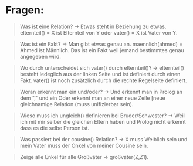# Fragen:

> Was ist eine Relation? -> Etwas steht in Beziehung zu etwas. elternteil() = X ist Elternteil von Y oder vater() = X ist Vater von Y.

> Was ist ein Fakt? -> Man gibt etwas genau an. maennlich(ahmed) = Ahmed ist Männlich. Das ist ein Fakt weil jemand bestimmtes genau angegeben wird.

> Wo durch unterscheidet sich vater() durch elternteil()? -> elternteil() besteht ledeglich aus der linken Seite und ist definiert durch einen Fakt. vater() ist noch zusätzlich durch die rechte Regelseite definiert.

> Woran erkennt man ein und/oder? -> Und erkennt man in Prolog an dem "," und ein Oder erkennt man an einer neue Zeile [neue gleichnamige Relation (muss unifizierbar sein).

> Wieso muss ich ungleich() definieren bei Bruder/Schwester? -> Weil ich mit mir selber die gleichen Eltern haben und Prolog nicht erkennt dass es die selbe Person ist.

> Was passiert bei der cousine() Relation? -> X muss Weiblich sein und mein Vater muss der Onkel von meiner Cousine sein.

> Zeige alle Enkel für alle Großväter -> großvater(Z,Z1).
